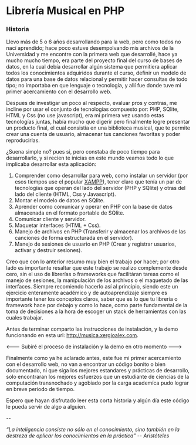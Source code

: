 # Librería Musical en PHP

### Historia

Llevo más de 5 o 6 años desarrollando para la web, pero como todos no nací aprendido; hace poco estuve desempolvando mis archivos de la Universidad y me encontre con la primera web que desarrollé, hace ya mucho mucho tiempo, era parte del proyecto final del curso de bases de datos, en la cual debía desarrollar algún sistema que permitiera aplicar todos los conocimientos adquiridos durante el curso, definir un modelo de datos para una base de datos relacional y permitir hacer consultas de todo tipo; no importaba en que lenguaje o tecnología, y allí fue donde tuve mi primer acercamiento con el desarrollo web.

Despues de investigar un poco al respecto, evaluar pros y contras, me incline por usar el conjunto de tecnologías compuesto por: PHP, SQlite, HTML y Css (no use javascript), era mi primera vez usando estas tecnologías juntas, había mucho que digerir pero finalmente logre presentar un producto final, el cual consistía en una biblioteca musical, que te permite crear una cuenta de usuario, almacenar tus canciones favoritas y poder reproducirlas.

¿Suena simple no? pues si, pero constaba de poco tiempo para desarrollarlo, y si recien te inicias en este mundo veamos todo lo que implicaba desarrollar esta aplicación:

1. Comprender como desarrollar para web, como instalar un servidor (por esos tiempos use el popular [XAMPP](https://www.apachefriends.org/es/index.html)), tener claro que tenía un par de tecnologías que operan del lado del servidor (PHP y SQlite) y otras del lado del cliente (HTML, Css y Javascript).
2. Montar el modelo de datos en SQlite.
3. Aprender como comunicar y operar en PHP con la base de datos almacenada en el formato portable de SQlite.
4. Comunicar cliente y servidor.
5. Maquetar interfaces (HTML + Css).
6. Manejo de archivos en PHP (Transferir y almacenar los archivos de las canciones de forma estructurada en el servidor).
7.  Manejo de sesiones de usuario en PHP (Crear y registrar usuarios, activar y destruir sesiones).

Creo que con lo anterior resumo muy bien el trabajo por hacer; por otro lado es importante resaltar que este trabajo se realizo complemente desde cero, sin el uso de librerías o frameworks que facilitáran tareas como el manejo de sesiones, la manipulación de los archivos o el maquetado de las interfaces. Siempre recomiendo hacerlo así al principio, siendo este un ejercicio enteramente académico y de autoaprendizaje siempre es importante tener los conceptos claros, saber que es lo que tu librería o framework hace por debajo y como lo hace, como parte fundamental de la toma de decisiones a la hora de escoger un stack de herramientas con las cuales trabajar.

Antes de terminar comparto las instrucciones de instalación, y la demo funcionando en esta url: http://musica.xergioalex.com.

<--- Subiré el proceso de instalación y la demo en otro momento --->

Finalmente como ya he aclarado antes, este fue mi primer acercamiento con el desarrollo web, no van a encontrar un código bonito o bien documentado, ni que siga los mejores estandares y prácticas de desarrollo, solo encontraran los mejores esfuerzos que un estudiante de ciencias de la computación transnochado y agobiado por la carga academíca pudo lograr en breve periodo de tiempo.

Espero que hayan disfrutado leer esta corta historia y algún día este código le pueda servir de algo a alguien.

--

*“La inteligencia consiste no sólo en el conocimiento, sino también en la destreza de aplicar los conocimientos en la práctica”*
*-- Aristóteles*
